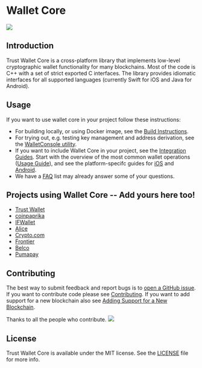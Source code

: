 # Wallet Core

![](/media/wallet-core-banner.png)

## Introduction

Trust Wallet Core is a cross-platform library that implements low-level cryptographic wallet functionality for many blockchains. Most of the code is C++ with a set of strict exported C interfaces. The library provides idiomatic interfaces for all supported languages \(currently Swift for iOS and Java for Android\).

## Usage

If you want to use wallet core in your project follow these instructions:

- For building locally, or using Docker image, see the [Build Instructions](building.md).
- For trying out, e.g. testing key management and address derivation, see the [WalletConsole utility](walletconsole.md).
- If you want to include Wallet Core in your project, see the [Integration Guides](integration-guide.md).
  Start with the overview of the most common wallet operations ([Usage Guide](wallet-core-usage.md)),
  and see the platform-specifc guides for
  [iOS](ios-guide.md) and
  [Android](android-guide.md).
- We have a [FAQ](faq.md) list may already answer some of your questions.

## Projects using Wallet Core -- Add yours here too!

- [Trust Wallet](https://trustwallet.com)
- [coinpaprika](https://coinpaprika.com/)
- [IFWallet](https://www.ifwallet.com/)
- [Alice](https://www.alicedapp.com/)
- [Crypto.com](https://crypto.com)
- [Frontier](https://frontier.xyz/)
- [Belco](https://www.belcobtm.com/)
- [Pumapay](https://pumapay.io/)

## Contributing

The best way to submit feedback and report bugs is to [open a GitHub issue](https://github.com/trustwallet/wallet-core/issues/new).
If you want to contribute code please see [Contributing](contributing.md).
If you want to add support for a new blockchain also see [Adding Support for a New Blockchain](newblockchain.md).

Thanks to all the people who contribute.
<a href="graphs/contributors"><img src="https://opencollective.com/wallet-core/contributors.svg?width=890&button=false" /></a>

## License

Trust Wallet Core is available under the MIT license. See the [LICENSE](https://github.com/trustwallet/wallet-core/blob/master/LICENSE) file for more info.
